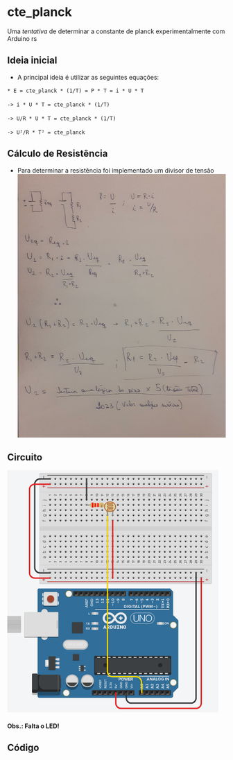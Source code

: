 # cte_planck
Uma *tentativa* de determinar a constante de planck experimentalmente com Arduino rs

## Ideia inicial

- A principal ideia é utilizar as seguintes equações: 

```
* E = cte_planck * (1/T) = P * T = i * U * T

-> i * U * T = cte_planck * (1/T)

-> U/R * U * T = cte_planck * (1/T)

-> U²/R * T² = cte_planck
```

## Cálculo de Resistência 
- Para determinar a resistência foi implementado um divisor de tensão
![Screenshot](/imgs/calc_dvt.jpeg)

## Circuito
![Screenshot](/imgs/planck_fto.png)

#### Obs.: Falta o LED!

## Código
